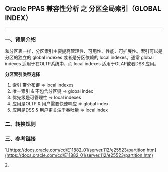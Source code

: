 ## Oracle PPAS 兼容性分析 之 分区全局索引（GLOBAL INDEX）
---

### 一、背景介绍
和分区表一样，分区索引主要提高管理性、可用性、性能、可扩展性。索引可以是分区的独立的 global indexes 或者是分区依赖的 local indexes。通常 global indexes 适用于在OLTP系统中，而 local indexes 适用于OLAP或者DSS 应用。

**分区索引类型选择**
1. 索引 带分布键 => local indexes
2. 唯一索引 & 不包含分区键  => global index
3. 优先级是可管理性  => local indexes
4. 应用是OLTP & 用户需要快速响应   => global index
5. 应用是DSS & 用户更关注于吞吐量   => local index



### 二、转换规则

### 三、参考链接
1.[https://docs.oracle.com/cd/E11882_01/server.112/e25523/partition.htm](https://docs.oracle.com/cd/E11882_01/server.112/e25523/partition.htm)

2.[]()
